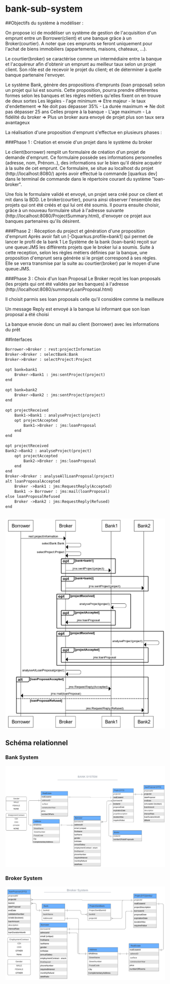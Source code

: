 # bank-sub-system

##Objectifs du système à modéliser :

On propose ici de modéliser un système de gestion de l'acquisition d'un emprunt entre un Borrower(client) et une banque
grâce à un Broker(courtier).
A noter que ces emprunts se feront uniquement pour l'achat de biens immobiliers (appartements, maisons, chateaux, ...).

Le courtier(broker) se caractérise comme un intermédiaire entre la banque et l'acquéreur afin d'obtenir un emprunt au meilleur
taux selon un projet client.
Son rôle est de recevoir le projet du client; et de déterminer à quelle banque partenaire l'envoyer.


Le système Bank, génère des propositions d'emprunts (loan proposal) selon un projet qui lui est soumis.
Cette proposition, pourra prendre différentes formes selon les banques et les règles métiers qu'elles fixent on en trouve
de deux sortes
Les légales
    - l'age minimum => Etre majeur
    - le taux d'endettement => Ne doit pas dépasser 35%
    - La durée maximum => Ne doit pas dépasser 25 ans
Celles propre à la banque
    - L'age maximum
    - La fidélité du broker => Plus un broker aura envoyé de projet plus son taux sera avantageux


La réalisation d'une proposition d'emprunt s'effectue en plusieurs phases :

###Phase 1 : Création et envoie d'un projet dans le système du broker

Le client(borrower) remplit un formulaire de création d'un projet de demande d'emprunt. Ce formulaire possède
ses informations personnelles (adresse, nom, Prénom..), des informations sur le bien qu'il désire acquérir à la suite
de cet emprunt. Ce formulaire, se situe au localhost du projet (http://localhost:8080/) après avoir effectué
la commande [quarkus dev] dans le terminal de commande dans le répertoire courant du système "loan-broker".

Une fois le formulaire validé et envoyé, un projet sera créé pour ce client et mit dans la BDD.
Le broker(courtier), pourra ainsi observer l'ensemble des projets qui ont été créés et qui lui ont été soumis.
Il pourra ensuite choisir, grâce à un nouveau formulaire situé à l'adresse suivante (http://localhost:8080/ProjectSummary.html),
d'envoyer ce projet aux banques partenaires qu'ils désirent.


###Phase 2 : Réception du project et génération d'une proposition d'emprunt
Après avoir fait un [-Dquarkus.profile=bank1] qui permet de lancer le profil de la bank 1
Le Système de la bank (loan-bank) reçoit sur une queue:JMS les différents projets que le broker lui a soumis.
Suite à cette reception, selon les règles métiers définies par la banque, une proposition
d'emprunt sera générée si le projet correspond à ses règles.
Elle se verra transmise par la suite au courtier(broker) par le moyen d'une queue:JMS.


###Phase 3 : Choix d'un loan Proposal
Le Broker reçoit les loan proposals (les projets qui ont été validés par les banques) à l'adresse (http://localhost:8080/summaryLoanProposal.html)

Il choisit parmis ses loan proposals celle qu'il considère comme la meilleure

Un message Reply est envoyé à la banque lui informant que son loan proposal a été choisi

La banque envoie donc un mail au client (borrower) avec les informations du prêt

##Interfaces
```
Borrower->Broker : rest:projectInformation
Broker->Broker : selectBank:Bank  
Broker->Broker : selectProject:Project

opt bank=bank1 
    Broker->Bank1 : jms:sentProject(project)
end

opt bank=bank2
    Broker->Bank2 : jms:sentProject(project)
end

opt projectReceived
    Bank1->Bank1 : analyseProject(project)
    opt projectAccepted
        Bank1->Broker : jms:loanProposal
    end
end

opt projectReceived
Bank2->Bank2 : analyseProject(project)
    opt projectAccepted
        Bank2->Broker : jms:loanProposal
    end
end
Broker->Broker : analyseAllLoanProposal(project)
alt loanProposalAccepted
    Broker ->Bank1 : jms:RequestReply(Accepted)
    Bank1 -> Borrower : jms:mail(loanProposal)
else loanProposalRefused
    Broker ->Bank2 : jms:RequestReply(Refused)
end


```
![](seq_diagram.png)
## Schéma relationnel
### Bank System
![](class_bank_system.png)
### Broker System
![](class_broker_system.png)
